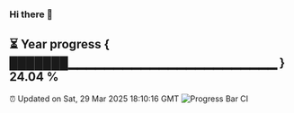 ### Hi there 👋
⏳ Year progress { ███████▁▁▁▁▁▁▁▁▁▁▁▁▁▁▁▁▁▁▁▁▁▁▁ } 24.04 %
---
⏰ Updated on Sat, 29 Mar 2025 18:10:16 GMT
![Progress Bar CI](https://github.com/Moyi321/Moyi321/workflows/Progress%20Bar%20CI/badge.svg)
